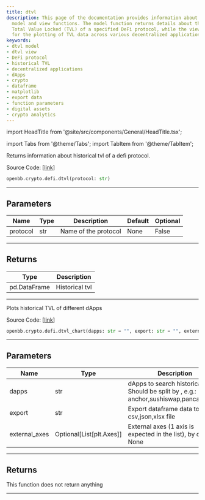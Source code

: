 ```yaml
---
title: dtvl
description: This page of the documentation provides information about OpenBB's dtvl
  model and view functions. The model function returns details about the historical
  Total Value Locked (TVL) of a specified DeFi protocol, while the view function allows
  for the plotting of TVL data across various decentralized applications (dApps).
keywords:
- dtvl model
- dtvl view
- DeFi protocol
- historical TVL
- decentralized applications
- dApps
- crypto
- dataframe
- matplotlib
- export data
- function parameters
- digital assets
- crypto analytics
---
```


import HeadTitle from '@site/src/components/General/HeadTitle.tsx';

<HeadTitle title="crypto.defi.dtvl - Reference | OpenBB SDK Docs" />

import Tabs from '@theme/Tabs';
import TabItem from '@theme/TabItem';

<Tabs>
<TabItem value="model" label="Model" default>

Returns information about historical tvl of a defi protocol.

Source Code: [[link](https://github.com/OpenBB-finance/OpenBBTerminal/tree/main/openbb_terminal/cryptocurrency/defi/llama_model.py#L124)]

```python
openbb.crypto.defi.dtvl(protocol: str)
```

---

## Parameters

| Name | Type | Description | Default | Optional |
| ---- | ---- | ----------- | ------- | -------- |
| protocol | str | Name of the protocol | None | False |


---

## Returns

| Type | Description |
| ---- | ----------- |
| pd.DataFrame | Historical tvl |
---

</TabItem>
<TabItem value="view" label="Chart">

Plots historical TVL of different dApps

Source Code: [[link](https://github.com/OpenBB-finance/OpenBBTerminal/tree/main/openbb_terminal/cryptocurrency/defi/llama_view.py#L131)]

```python
openbb.crypto.defi.dtvl_chart(dapps: str = "", export: str = "", external_axes: Optional[List[matplotlib.axes._axes.Axes]] = None)
```

---

## Parameters

| Name | Type | Description | Default | Optional |
| ---- | ---- | ----------- | ------- | -------- |
| dapps | str | dApps to search historical TVL. Should be split by , e.g.: anchor,sushiswap,pancakeswap |  | True |
| export | str | Export dataframe data to csv,json,xlsx file |  | True |
| external_axes | Optional[List[plt.Axes]] | External axes (1 axis is expected in the list), by default None | None | True |


---

## Returns

This function does not return anything

---

</TabItem>
</Tabs>
